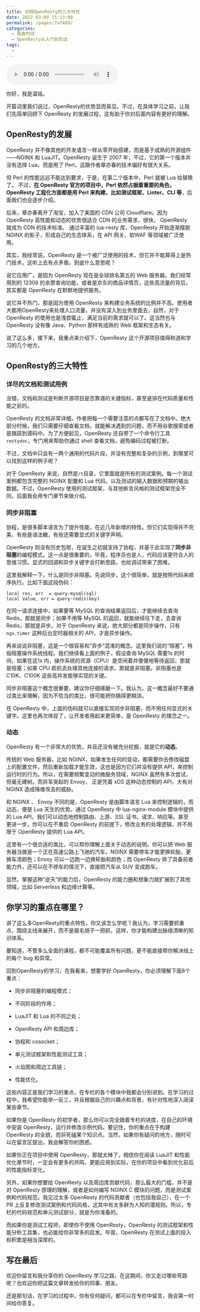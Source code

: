 ```yaml
---
title: 初探OpenResty的三大特性
date: 2022-03-09 15:13:00
permalink: /pages/7af409/
categories:
  - 极客时间
  - OpenResty从入门到实战
tags:
  - 
---
```

<audio title="01.初探OpenResty的三大特性" src="https://static001.geekbang.org/resource/audio/74/55/747214d33b71126a7e00818541410a55.mp3" controls="controls"></audio> 
<p>你好，我是温铭。</p><p>开篇词里我们说过，OpenResty的优势显而易见。不过，在具体学习之前，让我们先简单回顾下 OpenResty 的发展过程，这有助于你对后面内容有更好的理解。</p><h2>OpenResty的发展</h2><p>OpenResty 并不像其他的开发语言一样从零开始搭建，而是基于成熟的开源组件——NGINX 和 LuaJIT。OpenResty 诞生于 2007 年，不过，它的第一个版本并没有选择 Lua，而是用了 Perl，这跟作者章亦春的技术偏好有很大关系。</p><p>但 Perl 的性能远远不能达到要求，于是，在第二个版本中，Perl 就被 Lua 给替换了。 不过，<strong>在 OpenResty 官方的项目中，Perl 依然占据着重要的角色，OpenResty 工程化方面都是用 Perl 来构建，比如测试框架、Linter、CLI 等</strong>，后面我们也会逐步介绍。</p><p>后来，章亦春离开了淘宝，加入了美国的 CDN 公司 Cloudflare。因为 OpenResty 高性能和动态的优势很适合 CDN 的业务需求，很快， OpenResty 就成为 CDN 的技术标准。 通过丰富的 lua-resty 库，OpenResty 开始逐渐摆脱 NGINX 的影子，形成自己的生态体系，在 API 网关、软WAF 等领域被广泛使用。</p><!-- [[[read_end]]] --><p>其实，我经常说，OpenResty 是一个被广泛使用的技术，但它并不能算得上是热门技术，这听上去有点矛盾，到底什么意思呢？</p><p>说它应用广，是因为 OpenResty 现在是全球排名第五的 Web 服务器。我们经常用到的 12306 的余票查询功能，或者是京东的商品详情页，这些高流量的背后，其实都是 OpenResty 在默默地提供服务。</p><p>说它并不热门，那是因为使用 OpenResty 来构建业务系统的比例并不高。使用者大都用OpenResty来处理入口流量，并没有深入到业务里面去，自然，对于 OpenResty 的使用也是浅尝辄止，满足当前的需求就可以了。这当然也与 OpenResty 没有像 Java、Python 那样有成熟的 Web 框架和生态有关。</p><p>说了这么多，接下来，我重点来介绍下，OpenResty 这个开源项目值得称道和学习的几个地方。</p><h2>OpenResty的三大特性</h2><h3>详尽的文档和测试用例</h3><p>没错，文档和测试是判断开源项目是否靠谱的关键指标，甚至是排在代码质量和性能之前的。</p><p>OpenResty 的文档非常详细，作者把每一个需要注意的点都写在了文档中。绝大部分时候，我们只需要仔细查看文档，就能解决遇到的问题，而不用谷歌搜索或者是跟踪到源码中。为了方便起见，OpenResty 还自带了一个命令行工具<code>restydoc</code>，专门用来帮助你通过 shell 查看文档，避免编码过程被打断。</p><p>不过，文档中只会有一两个通用的代码片段，并没有完整和复杂的示例，到哪里可以找到这样的例子呢？</p><p>对于 OpenResty 来说，自然是<code>/t</code>目录，它里面就是所有的测试案例。每一个测试案例都包含完整的 NGINX 配置和 Lua 代码，以及测试的输入数据和预期的输出数据。不过，OpenResty 使用的测试框架，与其他断言风格的测试框架完全不同，后面我会用专门章节来做介绍。</p><h3>同步非阻塞</h3><p>协程，是很多脚本语言为了提升性能，在近几年新增的特性。但它们实现得并不完美，有些是语法糖，有些还需要显式的关键字声明。</p><p>OpenResty 则没有历史包袱，在诞生之初就支持了协程，并基于此实现了<strong>同步非阻塞</strong>的编程模式。这一点是很重要的，毕竟，程序员也是人，代码应该更符合人的思维习惯。显式的回调和异步关键字会打断思路，也给调试带来了困难。</p><p>这里我解释一下，什么是同步非阻塞。先说同步，这个很简单，就是按照代码来顺序执行。比如下面这段伪码：</p><pre><code>local res, err  = query-mysql(sql)
local value, err = query-redis(key)
</code></pre><p>在同一请求连接中，如果要等 MySQL 的查询结果返回后，才能继续去查询 Redis，那就是同步；如果不用等 MySQL 的返回，就能继续往下走，去查询 Redis，那就是异步。对于 OpenResty 来说，绝大部分都是同步操作，只有 <code>ngx.timer</code> 这种后台定时器相关的 API，才是异步操作。</p><p>再来说说非阻塞，这是一个很容易和“异步”混淆的概念。这里我们说的“阻塞”，特指阻塞操作系统线程。我们继续看上面的例子，假设查询 MySQL 需要1s 的时间，如果在这1s 内，操作系统的资源（CPU）是空闲着并傻傻地等待返回，那就是阻塞；如果 CPU 趁机去处理其他连接的请求，那就是非阻塞。非阻塞也是 C10K、C100K 这些高并发能够实现的关键。</p><p>同步非阻塞这个概念很重要，建议你仔细琢磨一下。我认为，这一概念最好不要通过类比来理解，因为不恰当的类比，很可能把你搞得更糊涂。</p><p>在 OpenResty 中，上面的伪码就可以直接实现同步非阻塞，而不用任何显式的关键字。这里也再次体现了，让开发者用起来更简单，是 OpenResty 的理念之一。</p><h3>动态</h3><p>OpenResty 有一个非常大的优势，并且还没有被充分挖掘，就是它的<strong>动态</strong>。</p><p>传统的 Web 服务器，比如 NGINX，如果发生任何的变动，都需要你去修改磁盘上的配置文件，然后重新加载才能生效，这也是因为它们并没有提供 API，来控制运行时的行为。所以，在需要频繁变动的微服务领域，NGINX 虽然有多次尝试，但毫无建树。而异军突起的 Envoy， 正是凭着 xDS 这种动态控制的 API，大有对 NGINX 造成降维攻击的威胁。</p><p>和 NGINX 、 Envoy 不同的是，OpenResty 是由脚本语言 Lua 来控制逻辑的，而动态，便是 Lua 天生的优势。通过 OpenResty 中 lua-nginx-module 模块中提供的 Lua API，我们可以动态地控制路由、上游、SSL 证书、请求、响应等。甚至更进一步，你可以在不重启 OpenResty 的前提下，修改业务的处理逻辑，并不局限于 OpenResty 提供的 Lua API。</p><p>这里有一个很合适的类比，可以帮你理解上面关于动态的说明。你可以把 Web 服务器当做是一个正在高速公路上飞驰的汽车，NGINX 需要停车才能更换轮胎，更换车漆颜色；Envoy 可以一边跑一边换轮胎和颜色；而 OpenResty 除了具备前者能力外，还可以在不停车的情况下，直接把汽车从 SUV 变成跑车。</p><p>显然，掌握这种“逆天”的能力后，OpenResty 的能力圈和想象力就扩展到了其他领域，比如  Serverless 和边缘计算等。</p><h2>你学习的重点在哪里？</h2><p>讲了这么多OpenResty的重点特性，你又该怎么学呢？我认为，学习需要抓重点，围绕主线来展开，而不是眉毛胡子一把抓，这样，你才能构建出脉络清晰的知识体系。</p><p>要知道，不管多么全面的课程，都不可能覆盖所有问题，更不能直接帮你解决线上的每个 bug 和异常。</p><p>回到OpenResty的学习，在我看来，想要学好 OpenResty，你必须理解下面8个重点：</p><ul>
<li>
<p>同步非阻塞的编程模式；</p>
</li>
<li>
<p>不同阶段的作用；</p>
</li>
<li>
<p>LuaJIT 和 Lua 的不同之处；</p>
</li>
<li>
<p>OpenResty API 和周边库；</p>
</li>
<li>
<p>协程和 cosocket；</p>
</li>
<li>
<p>单元测试框架和性能测试工具；</p>
</li>
<li>
<p>火焰图和周边工具链；</p>
</li>
<li>
<p>性能优化。</p>
</li>
</ul><p>这些内容正是我们学习的重点，在专栏的各个模块中我都会分别讲到。在学习的过程中，我希望你能举一反三，并且根据自己的兴趣点和背景，有针对性地深入阅读某些章节。</p><p>如果你是 OpenResty 的初学者，那么你可以完全跟着专栏的进度，在自己的环境中安装 OpenResty，运行并修改示例代码。要记住，你的重点在于构建 OpenResty 的全貌，而非死磕某个知识点。当然，如果你有疑问的地方，随时可以在留言区提出，我会解答你的困惑。</p><p>如果你正在项目中使用 OpenResty，那就太棒了，相信你在阅读 LuaJIT 和性能优化章节时，一定会有更多的共鸣，更能应用到实际，在你的项目中看到优化前后的性能指标变化。</p><p>另外，如果你想要给 OpenResty 以及周边库贡献代码，那么最大的门槛，并不是对 OpenResty 原理的理解，或者是如何编写 NGINX C 模块的问题，而是测试案例和代码规范。我见过太多 OpenResty 的代码贡献者（也包括我自己），在一个 PR 上反复修改测试案例和代码风格，这其中有太多鲜为人知的潜规则。所以，专栏的代码规范和单元测试部分，就是为你准备的。</p><p>而如果你是测试工程师，即使你不使用 OpenResty，OpenResty 的测试框架和性能分析工具集，也必能给你非常多的启发。毕竟，OpenResty 在测试上面的投入和积累是相当深厚的。</p><h2>写在最后</h2><p>欢迎你留言和我分享你的 OpenResty 学习之路，在这期间，你又走过哪些弯路呢？也欢迎你把这篇文章转发给你的同事、朋友。</p><p>还是那句话，在学习的过程中，你有任何疑问，都可以在专栏中留言，我会第一时间给你答复。</p><p></p>
